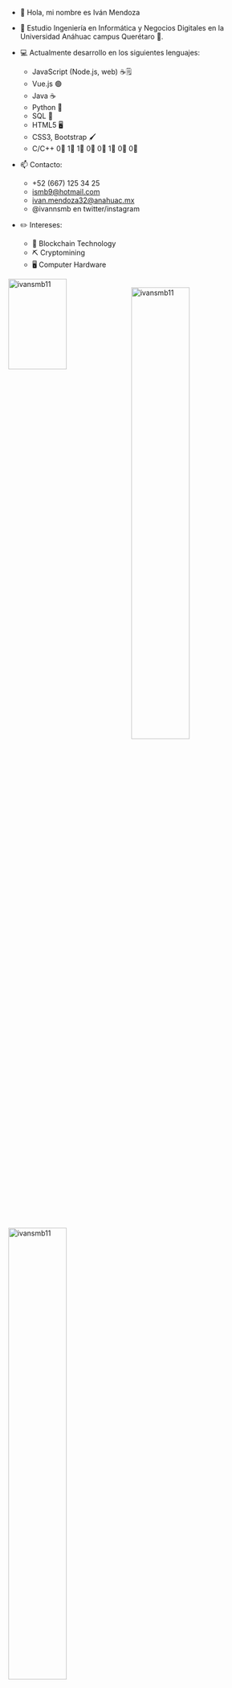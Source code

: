 - 👋 Hola, mi nombre es Iván Mendoza
- 📗 Estudio Ingeniería en Informática y Negocios Digitales en la Universidad Anáhuac campus Querétaro 🦁.
- 💻 Actualmente desarrollo en los siguientes lenguajes:

    - JavaScript (Node.js, web) ☕🗒️
    - Vue.js 🟢
    - Java ☕
    - Python 🐍
    - SQL 🔋
    - HTML5 🖥️
    - CSS3, Bootstrap 🖌️
    - C/C++ 0⃣ 1⃣ 1⃣ 0⃣ 0⃣ 1⃣ 0⃣ 0⃣


- 📫 Contacto:
    - +52 (667) 125 34 25
    - ismb9@hotmail.com
    - ivan.mendoza32@anahuac.mx
    - @ivannsmb en twitter/instagram

- ✏️ Intereses:
    - 🔗 Blockchain Technology
    - ⛏️ Cryptomining
    - 🖥️ Computer Hardware



<img height="180em" src="https://github-readme-stats.vercel.app/api/top-langs?username=ivansmb11&show_icons=true&locale=en&layout=compact&hide_border=true&theme=gotham&hide=Jupyter Notebook,CSS,SCSS,HTML,Less,Handlebars&langs_count=6" alt="ivansmb11" width="48%" align = "left"/>
<br/>

<img src="https://github-readme-streak-stats.herokuapp.com/?user=ivansmb11&theme=gotham&hide_border=true" alt="ivansmb11" width="48%" align = "left" >
<br/>

<img src="https://github-readme-stats.vercel.app/api?username=ivansmb11&show_icons=true&theme=gotham&hide_border=true" alt="ivansmb11" width="48%" align = "left"/>

